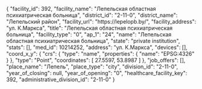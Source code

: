{
    "facility_id": 392,
    "facility_name": "Лепельская областная психиатрическая больница",
    "district_id": "2-11-0",
    "district_name": "Лепельский район",
    "facility_url": "https:\/\/lepelopb.by\/",
    "facility_address": "ул. К.Маркса",
    "title": "Лепельская областная психиатрическая больница",
    "facility_type": "0",
    "ap_1": "24",
    "name": "Лепельская областная психиатрическая больница",
    "state": "private institution",
    "stats": [],
    "med_id": 10214252,
    "address": "ул. К.Маркса",
    "devices": [],
    "coord_x_y": {
        "crs": {
            "type": "name",
            "properties": {
                "name": "EPSG:4326"
            }
        },
        "type": "Point",
        "coordinates": [
            27.5597,
            53.8987
        ]
    },
    "job_offers": [],
    "place_name": "Лепель",
    "place_type": "city",
    "division_id": "2-11-0",
    "year_of_closing": null,
    "year_of_opening": "0",
    "healthcare_facility_key": 392,
    "administrative_division_id": "2-11-0"
}